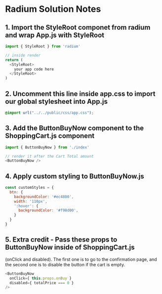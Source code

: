 # Radium Solution Notes

## 1. Import the StyleRoot componet from radium and wrap App.js with StyleRoot

```javascript
import { StyleRoot } from 'radium'

// inside render
return (
  <StyleRoot>
    your app code here
  </StyleRoot>
)
```

## 2. Uncomment this line inside app.css to import our global stylesheet into App.js

```css
@import url("../../public/css/app.css");
```

## 3. Add the ButtonBuyNow component to the ShoppingCart.js component

```javascript
import { ButtonBuyNow } from './index'

// render it after the Cart Total amount
<ButtonBuyNow />
```

## 4. Apply custom styling to ButtonBuyNow.js

```javascript
const customStyles = {
  btn: {
    backgroundColor: '#ec4800',
    width: '110px',
    ':hover': {
      backgroundColor: '#f98d00',
    }
  }
}
```

## 5. Extra credit - Pass these props to ButtonBuyNow inside of ShoppingCart.js 
(onClick and disabled). The first one is to go to the confirmation page, and 
the second one is to disable the button if the cart is empty.

```javascript
<ButtonBuyNow 
  onClick={ this.props.onBuy }
  disabled={ totalPrice === 0 }
/>
```